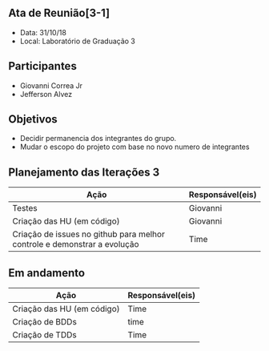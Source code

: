 ## Ata de Reunião[3-1]
* Data: 31/10/18
* Local: Laboratório de Graduação 3
## Participantes
  * Giovanni Correa Jr
  * Jefferson Alvez
## Objetivos
* Decidir permanencia dos integrantes do grupo.
* Mudar o escopo do projeto com base no novo numero de integrantes
## Planejamento das Iterações 3 
| Ação | Responsável(eis) |
|----------|----------|
| Testes | Giovanni |
| Criação das HU (em código) | Giovanni |
| Criação de issues no github para melhor controle e demonstrar a evolução | Time |

## Em andamento 
| Ação | Responsável(eis) |
|----------|----------|
| Criação das HU (em código) | Time |
| Criação de BDDs | time |
| Criação de TDDs | Time |
